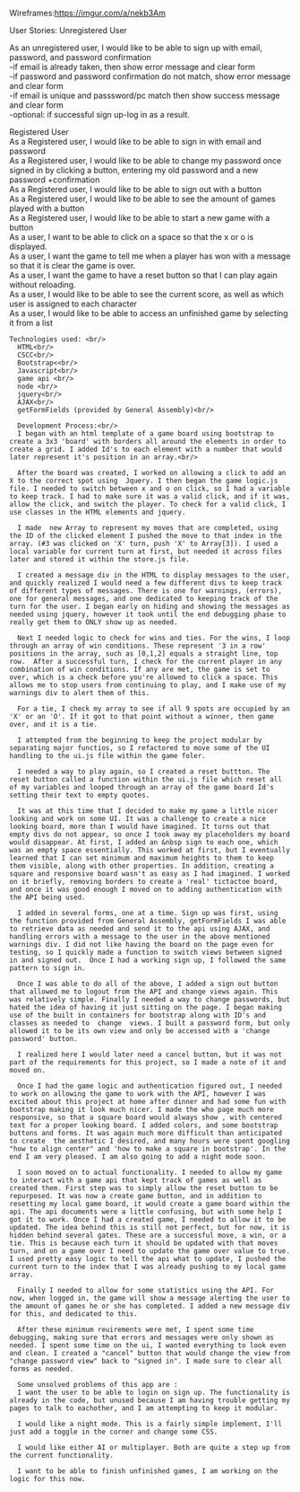 Wireframes:https://imgur.com/a/nekb3Am



User Stories:
Unregistered User

  As an unregistered user, I would like to be able to sign up with email, password, and password confirmation<br/>
    -if email is already taken, then show error message and clear form<br/>
    -if password and password confirmation do not match, show error message and clear form<br/>
    -if email is unique and passsword/pc match then show success message and clear form<br/>
    -optional: if successful sign up-log in as a result.<br/>


  Registered User<br/>
    As a Registered user, I would like to be able to sign in with email and password<br/>
    As a Registered user, I would like to be able to change my password once signed in by   clicking a button, entering my old password and a new password +confirmation<br/>
    As a Registered user, I would like to be able to sign out with a button<br/>
    As a Registered user, I would like to be able to see the amount of games played with a button<br/>
    As a Registered user, I would like to be able to start a new game with a button<br/>
      As a user, I want to be able to click on a space so that the x or o is displayed.<br/>
      As a user, I want the game to tell me when a player has won with a message so that it is clear the game is over.<br/>
      As a user, I want the game to have a reset button so that I can play again without reloading.<br/>
      As a user, I would like to be able to see the current score, as well as which user is assigned to each character  <br/>
      As a user, I would like to be able to access an unfinished game by selecting it from a list<br/>


    Technologies used: <br/>
      HTML<br/>
      CSCC<br/>
      Bootstrap<<br/>
      Javascript<br/>
      game api <br/>
      node <br/>
      jquery<br/>
      AJAX<br/>
      getFormFields (provided by General Assembly)<br/>

      Development Process:<br/>
      I began with an html template of a game board using bootstrap to create a 3x3 'board' with borders all around the elements in order to create a grid. I added Id's to each element with a number that would later represent it's position in an array.<br/>

      After the board was created, I worked on allowing a click to add an X to the correct spot using  Jquery. I then began the game logic.js file. I needed to switch between x and o on click, so I had a variable to keep track. I had to make sure it was a valid click, and if it was, allow the click, and switch the player. To check for a valid click, I use classes in the HTML elements and jquery.

      I made  new Array to represent my moves that are completed, using the ID of the clicked element I pushed the move to that index in the array. (#3 was clicked on 'X' turn, push 'X' to Array[3]). I used a local variable for current turn at first, but needed it across files later and stored it within the store.js file.

      I created a message div in the HTML to display messages to the user, and quickly realized I would need a few different divs to keep track of different types of messages. There is one for warnings, (errors), one for general messages, and one dedicated to keeping track of the turn for the user. I began early on hiding and showing the messages as needed using jquery, however it took until the end debugging phase to really get them to ONLY show up as needed.

      Next I needed logic to check for wins and ties. For the wins, I loop through an array of win conditions. These represent '3 in a row' positions in the array, such as [0,1,2] equals a straight line, top row.  After a successful turn, I check for the current player in any combination of win conditions. If any are met, the game is set to over, which is a check before you're allowed to click a space. This allows me to stop users from continuing to play, and I make use of my warnings div to alert them of this.

      For a tie, I check my array to see if all 9 spots are occupied by an 'X' or an 'O'. If it got to that point without a winner, then game over, and it is a tie.

      I attempted from the beginning to keep the project modular by separating major functios, so I refactored to move some of the UI handling to the ui.js file within the game foler.

      I needed a way to play again, so I created a reset buttton. The reset button called a function within the ui.js file which reset all of my variables and looped through an array of the game board Id's setting their text to empty quotes.

      It was at this time that I decided to make my game a little nicer looking and work on some UI. It was a challenge to create a nice looking board, more than I would have imagined. It turns out that empty divs do not appear, so once I took away my placeholders my board would disappear. At first, I added an &nbsp sign to each one, which was an empty space essentially. This worked at first, but I eventually learned that I can set minimum and maximum heights to them to keep them visible, along with other properties. In addition, creating a square and responsive board wasn't as easy as I had imagined. I worked on it briefly, removing borders to create a 'real' tictactoe board, and once it was good enough I moved on to adding authentication with the API being used.

      I added in several forms, one at a time. Sign up was first, using the function provided from General Assembly, getFormFields I was able to retrieve data as needed and send it to the api using AJAX, and handling errors with a message to the user in the above mentioned warnings div. I did not like having the board on the page even for testing, so I quickly made a function to switch views between signed in and signed out.  Once I had a working sign up, I followed the same pattern to sign in.

      Once I was able to do all of the above, I added a sign out button that allowed me to logout from the API and change views again. This was relatively simple. Finally I needed a way to change passwords, but hated the idea of having it just sitting on the page. I began making use of the built in containers for bootstrap along with ID's and classes as needed to  change  views. I built a password form, but only allowed it to be its own view and only be accessed with a 'change password' button.

      I realized here I would later need a cancel button, but it was not part of the requirements for this project, so I made a note of it and moved on.

      Once I had the game logic and authentication figured out, I needed to work on allowing the game to work with the API, however I was excited about this project at home after dinner and had some fun with bootstrap making it look much nicer. I made the who page much more responsive, so that a square board would always show , with centered text for a proper looking board. I added colors, and some bootstrap buttons and forms. It was again much more difficult than anticipated to create  the aesthetic I desired, and many hours were spent googling "how to align center" and 'how to make a square in bootstrap'. In the end I am very pleased. I am also going to add a night mode soon.

      I soon moved on to actual functionality. I needed to allow my game to interact with a game api that kept track of games as well as created them. First step was to simply allow the reset button to be repurposed. It was now a create game button, and in addition to resetting my local game board, it would create a game board within the api. The api documents were a little confusing, but with some help I got it to work. Once I had a created game, I needed to allow it to be updated. The idea behind this is still not perfect, but for now, it is hidden behind several gates. These are a successful move, a win, or a tie. This is because each turn it should be updated with that moves turn, and on a game over I need to update the game over value to true. I used pretty easy logic to tell the api what to update, I pushed the current turn to the index that I was already pushing to my local game array.

      Finally I needed to allow for some statistics using the API. For now, when logged in, the game will show a message alerting the user to the amount of games he or she has completed. I added a new message div for this, and dedicated to this.

      After these minimum reuirements were met, I spent some time debugging, making sure that errors and messages were only shown as needed. I spent some time on the ui, I wanted everything to look even and clean. I created a "cancel" button that would change the view from "change password view" back to "signed in". I made sure to clear all forms as needed.

      Some unsolved problems of this app are :
      I want the user to be able to login on sign up. The functionality is already in the code, but unused because I am having trouble getting my pages to talk to eachother, and I am attempting to keep it modular.

      I would like a night mode. This is a fairly simple implement, I'll just add a toggle in the corner and change some CSS.

      I would like either AI or multiplayer. Both are quite a step up from the current functionality.

      I want to be able to finish unfinished games, I am working on the logic for this now.
